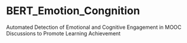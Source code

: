 # BERT_Emotion_Congnition
Automated Detection of Emotional and Cognitive Engagement in MOOC Discussions to Promote Learning Achievement 
